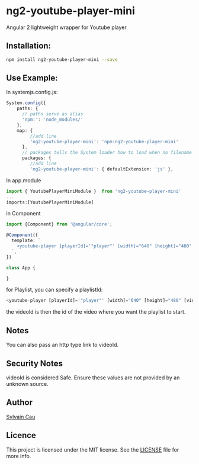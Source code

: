 # ng2-youtube-player-mini
Angular 2 lightweight wrapper for Youtube player


## Installation:

```bash
npm install ng2-youtube-player-mini --save
```

## Use Example:

In systemjs.config.js:
```typescript
System.config({
    paths: {
      // paths serve as alias
      'npm:': 'node_modules/'
    },
    map: {
         //add line
         'ng2-youtube-player-mini': 'npm:ng2-youtube-player-mini'
      },
      // packages tells the System loader how to load when no filename and/or no extension
      packages: {
         //add line
         'ng2-youtube-player-mini': { defaultExtension: 'js' },
```

In app.module
```typescript
import { YoutubePlayerMiniModule }  from 'ng2-youtube-player-mini'
...
imports:[YoutubePlayerMiniModule]
```

in Component
```typescript
import {Component} from '@angular/core';

@Component({
  template: `
    <youtube-player [playerId]='"player"' [width]="640" [height]="480" [videoId]='"vntAEVjPBzQ"'> </youtube-player>
  `,
})

class App {

}
```
for Playlist, you can specify a playlistId:

```typescript
<youtube-player [playerId]='"player"' [width]="640" [height]="480" [videoId]='' [playlistId]='"PLy_wKxVmWb4ZrduWMNXPWmBBImCAMqHV4"' > </youtube-player>
```

the videoId is then the id of the video where you want the playlist to start.

## Notes
You can also pass an http type link to videoId. 

## Security Notes
videoId is considered Safe. Ensure these values are not provided by an unknown source. 


## Author

[Sylvain Cau]()

## Licence

This project is licensed under the MIT license. See the [LICENSE](LICENSE) file for more info.
